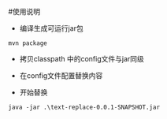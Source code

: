 #使用说明

-  编译生成可运行jar包

```
mvn package
```

-  拷贝classpath 中的config文件与jar同级

- 在config文件配置替换内容

-  开始替换

 ```
 java -jar .\text-replace-0.0.1-SNAPSHOT.jar
 ```





